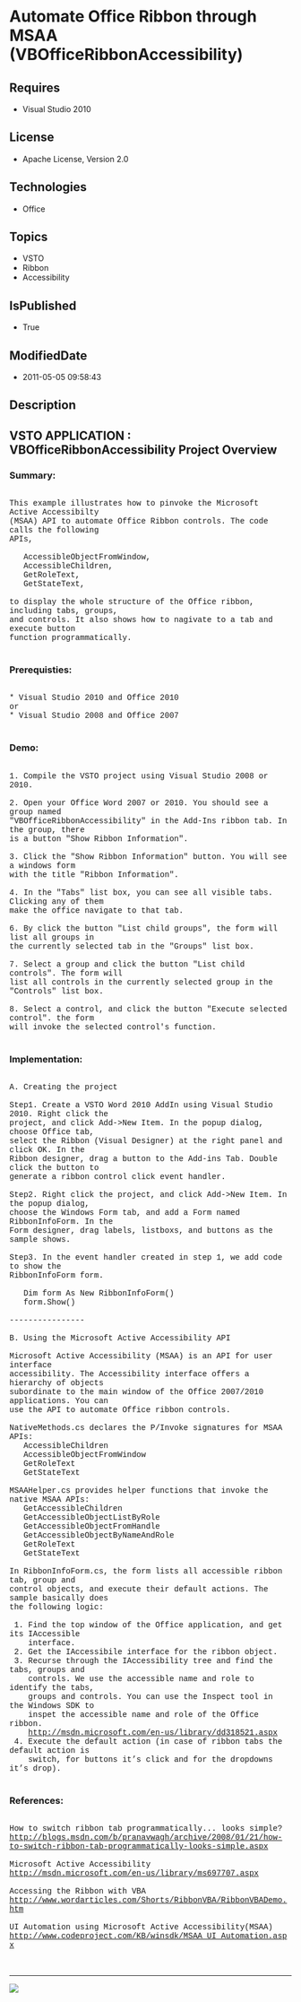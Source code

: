 # Automate Office Ribbon through MSAA (VBOfficeRibbonAccessibility)
## Requires
* Visual Studio 2010
## License
* Apache License, Version 2.0
## Technologies
* Office
## Topics
* VSTO
* Ribbon
* Accessibility
## IsPublished
* True
## ModifiedDate
* 2011-05-05 09:58:43
## Description

<p style="font-family:Courier New"></p>
<h2>VSTO APPLICATION : VBOfficeRibbonAccessibility Project Overview</h2>
<p style="font-family:Courier New"></p>
<h3>Summary:</h3>
<p style="font-family:Courier New"><br>
This example illustrates how to pinvoke the Microsoft Active Accessibilty <br>
(MSAA) API to automate Office Ribbon controls. The code calls the following <br>
APIs,<br>
<br>
&nbsp; &nbsp;AccessibleObjectFromWindow, <br>
&nbsp; &nbsp;AccessibleChildren,<br>
&nbsp; &nbsp;GetRoleText,<br>
&nbsp; &nbsp;GetStateText,<br>
<br>
to display the whole structure of the Office ribbon, including tabs, groups,<br>
and controls. It also shows how to nagivate to a tab and execute button <br>
function programmatically.<br>
<br>
</p>
<h3>Prerequisties:</h3>
<p style="font-family:Courier New"><br>
* Visual Studio 2010 and Office 2010<br>
or <br>
* Visual Studio 2008 and Office 2007<br>
<br>
</p>
<h3>Demo:</h3>
<p style="font-family:Courier New"><br>
1. Compile the VSTO project using Visual Studio 2008 or 2010.<br>
<br>
2. Open your Office Word 2007 or 2010. You should see a group named <br>
&quot;VBOfficeRibbonAccessibility&quot; in the Add-Ins ribbon tab. In the group, there
<br>
is a button &quot;Show Ribbon Information&quot;.<br>
<br>
3. Click the &quot;Show Ribbon Information&quot; button. You will see a windows form
<br>
with the title &quot;Ribbon Information&quot;.<br>
<br>
4. In the &quot;Tabs&quot; list box, you can see all visible tabs. Clicking any of them
<br>
make the office navigate to that tab.<br>
<br>
6. By click the button &quot;List child groups&quot;, the form will list all groups in
<br>
the currently selected tab in the &quot;Groups&quot; list box.<br>
<br>
7. Select a group and click the button &quot;List child controls&quot;. The form will
<br>
list all controls in the currently selected group in the &quot;Controls&quot; list box.
<br>
<br>
8. Select a control, and click the button &quot;Execute selected control&quot;. the form<br>
will invoke the selected control's function.<br>
<br>
</p>
<h3>Implementation:</h3>
<p style="font-family:Courier New"><br>
A. Creating the project<br>
<br>
Step1. Create a VSTO Word 2010 AddIn using Visual Studio 2010. Right click the <br>
project, and click Add-&gt;New Item. In the popup dialog, choose Office tab, &nbsp;<br>
select the Ribbon (Visual Designer) at the right panel and click OK. In the <br>
Ribbon designer, drag a button to the Add-ins Tab. Double click the button to <br>
generate a ribbon control click event handler.<br>
<br>
Step2. Right click the project, and click Add-&gt;New Item. In the popup dialog, <br>
choose the Windows Form tab, and add a Form named RibbonInfoForm. In the <br>
Form designer, drag labels, listboxs, and buttons as the sample shows.<br>
<br>
Step3. In the event handler created in step 1, we add code to show the <br>
RibbonInfoForm form.<br>
<br>
&nbsp; &nbsp;Dim form As New RibbonInfoForm()<br>
&nbsp; &nbsp;form.Show()<br>
<br>
----------------<br>
<br>
B. Using the Microsoft Active Accessibility API<br>
<br>
Microsoft Active Accessibility (MSAA) is an API for user interface <br>
accessibility. The Accessibility interface offers a hierarchy of objects <br>
subordinate to the main window of the Office 2007/2010 applications. You can <br>
use the API to automate Office ribbon controls. <br>
<br>
NativeMethods.cs declares the P/Invoke signatures for MSAA APIs:<br>
&nbsp; &nbsp;AccessibleChildren<br>
&nbsp; &nbsp;AccessibleObjectFromWindow<br>
&nbsp; &nbsp;GetRoleText<br>
&nbsp; &nbsp;GetStateText<br>
<br>
MSAAHelper.cs provides helper functions that invoke the native MSAA APIs:<br>
&nbsp; &nbsp;GetAccessibleChildren<br>
&nbsp; &nbsp;GetAccessibleObjectListByRole<br>
&nbsp; &nbsp;GetAccessibleObjectFromHandle<br>
&nbsp; &nbsp;GetAccessibleObjectByNameAndRole<br>
&nbsp; &nbsp;GetRoleText<br>
&nbsp; &nbsp;GetStateText<br>
<br>
In RibbonInfoForm.cs, the form lists all accessible ribbon tab, group and <br>
control objects, and execute their default actions. The sample basically does <br>
the following logic:<br>
<br>
&nbsp;1. Find the top window of the Office application, and get its IAccessible <br>
&nbsp; &nbsp; interface. <br>
&nbsp;2. Get the IAccessibile interface for the ribbon object.<br>
&nbsp;3. Recurse through the IAccessibility tree and find the tabs, groups and <br>
&nbsp; &nbsp; controls. We use the accessible name and role to identify the tabs,
<br>
&nbsp; &nbsp; groups and controls. You can use the Inspect tool in the Windows SDK to
<br>
&nbsp; &nbsp; inspet the accessible name and role of the Office ribbon.<br>
&nbsp; &nbsp; <a target="_blank" href="http://msdn.microsoft.com/en-us/library/dd318521.aspx">
http://msdn.microsoft.com/en-us/library/dd318521.aspx</a><br>
&nbsp;4. Execute the default action (in case of ribbon tabs the default action is
<br>
&nbsp; &nbsp; switch, for buttons it’s click and for the dropdowns it’s drop).<br>
<br>
</p>
<h3>References:</h3>
<p style="font-family:Courier New"><br>
How to switch ribbon tab programmatically... looks simple?<br>
<a target="_blank" href="http://blogs.msdn.com/b/pranavwagh/archive/2008/01/21/how-to-switch-ribbon-tab-programmatically-looks-simple.aspx">http://blogs.msdn.com/b/pranavwagh/archive/2008/01/21/how-to-switch-ribbon-tab-programmatically-looks-simple.aspx</a><br>
<br>
Microsoft Active Accessibility<br>
<a target="_blank" href="http://msdn.microsoft.com/en-us/library/ms697707.aspx">http://msdn.microsoft.com/en-us/library/ms697707.aspx</a><br>
<br>
Accessing the Ribbon with VBA<br>
<a target="_blank" href="http://www.wordarticles.com/Shorts/RibbonVBA/RibbonVBADemo.htm">http://www.wordarticles.com/Shorts/RibbonVBA/RibbonVBADemo.htm</a><br>
<br>
UI Automation using Microsoft Active Accessibility(MSAA)<br>
<a target="_blank" href="http://www.codeproject.com/KB/winsdk/MSAA_UI_Automation.aspx">http://www.codeproject.com/KB/winsdk/MSAA_UI_Automation.aspx</a><br>
<br>
<br>
</p>
<hr>
<div><a href="http://go.microsoft.com/?linkid=9759640" style="margin-top:3px"><img src="http://bit.ly/onecodelogo">
</a></div>
